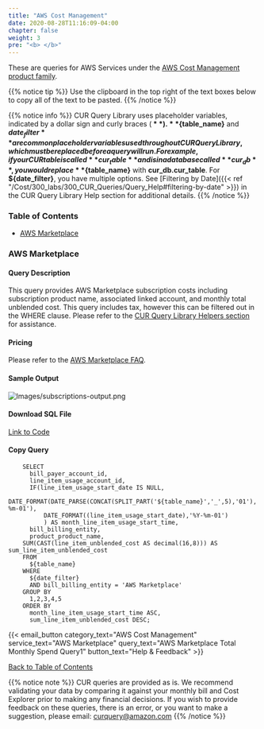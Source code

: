 ```yaml
---
title: "AWS Cost Management"
date: 2020-08-28T11:16:09-04:00
chapter: false
weight: 3
pre: "<b> </b>"
---
```


These are queries for AWS Services under the [AWS Cost Management product family](https://aws.amazon.com/aws-cost-management/).  

{{% notice tip %}}
Use the clipboard in the top right of the text boxes below to copy all of the text to be pasted.
{{% /notice %}}

{{% notice info %}}
CUR Query Library uses placeholder variables, indicated by a dollar sign and curly braces (**${  }**). **${table_name}** and **${date_filter}** are common placeholder variables used throughout CUR Query Library, which must be replaced before a query will run. For example, if your CUR table is called **cur_table** and is in a database called **cur_db**, you would replace **${table_name}** with **cur_db.cur_table**. For **${date_filter}**, you have multiple options. See [Filtering by Date]({{< ref "/Cost/300_labs/300_CUR_Queries/Query_Help#filtering-by-date" >}}) in the CUR Query Library Help section for additional details.
{{% /notice %}}

### Table of Contents
  * [AWS Marketplace](#aws-marketplace)
  
### AWS Marketplace

#### Query Description
This query provides AWS Marketplace subscription costs including subscription product name, associated linked account, and monthly total unblended cost.  This query includes tax, however this can be filtered out in the WHERE clause.  Please refer to the [CUR Query Library Helpers section](/cost/300_labs/300_cur_queries/query_help/) for assistance.  

#### Pricing
Please refer to the [AWS Marketplace FAQ](https://aws.amazon.com/marketplace/help/).

#### Sample Output
![Images/subscriptions-output.png](/Cost/300_CUR_Queries/Images/AWS_Cost_Management/marketplacespend.png)

#### Download SQL File
[Link to Code](/Cost/300_CUR_Queries/Code/AWS_Cost_Management/marketplacespend.sql)

#### Copy Query
```tsql
    SELECT
      bill_payer_account_id,
      line_item_usage_account_id,
      IF(line_item_usage_start_date IS NULL, 
          DATE_FORMAT(DATE_PARSE(CONCAT(SPLIT_PART('${table_name}','_',5),'01'),'%Y%m%d'),'%Y-%m-01'),
          DATE_FORMAT((line_item_usage_start_date),'%Y-%m-01') 
          ) AS month_line_item_usage_start_time,
      bill_billing_entity,
      product_product_name,
    SUM(CAST(line_item_unblended_cost AS decimal(16,8))) AS sum_line_item_unblended_cost
    FROM 
      ${table_name}
    WHERE 
      ${date_filter}
      AND bill_billing_entity = 'AWS Marketplace'
    GROUP BY
      1,2,3,4,5
    ORDER BY
      month_line_item_usage_start_time ASC,
      sum_line_item_unblended_cost DESC;
```

{{< email_button category_text="AWS Cost Management" service_text="AWS Marketplace" query_text="AWS Marketplace Total Monthly Spend Query1" button_text="Help & Feedback" >}}

[Back to Table of Contents](#table-of-contents)

{{% notice note %}}
CUR queries are provided as is. We recommend validating your data by comparing it against your monthly bill and Cost Explorer prior to making any financial decisions. If you wish to provide feedback on these queries, there is an error, or you want to make a suggestion, please email: curquery@amazon.com
{{% /notice %}}






